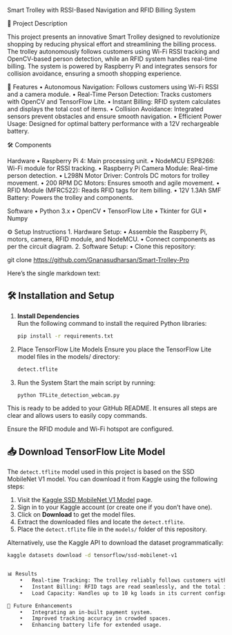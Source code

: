 Smart Trolley with RSSI-Based Navigation and RFID Billing System

📜 Project Description

This project presents an innovative Smart Trolley designed to revolutionize shopping by reducing physical effort and streamlining the billing process. The trolley autonomously follows customers using Wi-Fi RSSI tracking and OpenCV-based person detection, while an RFID system handles real-time billing. The system is powered by Raspberry Pi and integrates sensors for collision avoidance, ensuring a smooth shopping experience.

🚀 Features
	•	Autonomous Navigation: Follows customers using Wi-Fi RSSI and a camera module.
	•	Real-Time Person Detection: Tracks customers with OpenCV and TensorFlow Lite.
	•	Instant Billing: RFID system calculates and displays the total cost of items.
	•	Collision Avoidance: Integrated sensors prevent obstacles and ensure smooth navigation.
	•	Efficient Power Usage: Designed for optimal battery performance with a 12V rechargeable battery.

🛠️ Components

Hardware
	•	Raspberry Pi 4: Main processing unit.
	•	NodeMCU ESP8266: Wi-Fi module for RSSI tracking.
	•	Raspberry Pi Camera Module: Real-time person detection.
	•	L298N Motor Driver: Controls DC motors for trolley movement.
	•	200 RPM DC Motors: Ensures smooth and agile movement.
	•	RFID Module (MFRC522): Reads RFID tags for item billing.
	•	12V 1.3Ah SMF Battery: Powers the trolley and components.

Software
	•	Python 3.x
	•	OpenCV
	•	TensorFlow Lite
	•	Tkinter for GUI
	•	Numpy

⚙️ Setup Instructions
	1.	Hardware Setup:
	•	Assemble the Raspberry Pi, motors, camera, RFID module, and NodeMCU.
	•	Connect components as per the circuit diagram.
	2.	Software Setup:
	•	Clone this repository:

git clone https://github.com/Gnanasudharsan/Smart-Trolley-Pro


Here’s the single markdown text:

## 🛠️ Installation and Setup

1. **Install Dependencies**  
   Run the following command to install the required Python libraries:
   ```bash
   pip install -r requirements.txt

2. Place TensorFlow Lite Models
Ensure you place the TensorFlow Lite model files in the models/ directory:
	```bash
	detect.tflite
 
4. Run the System
Start the main script by running:
   ```bash
   python TFLite_detection_webcam.py

This is ready to be added to your GitHub README. It ensures all steps are clear and allows users to easily copy commands.

Ensure the RFID module and Wi-Fi hotspot are configured.

## 📥 Download TensorFlow Lite Model

The `detect.tflite` model used in this project is based on the SSD MobileNet V1 model. You can download it from Kaggle using the following steps:

1. Visit the [Kaggle SSD MobileNet V1 Model](https://www.kaggle.com/models/tensorflow/ssd-mobilenet-v1) page.
2. Sign in to your Kaggle account (or create one if you don’t have one).
3. Click on **Download** to get the model files.
4. Extract the downloaded files and locate the `detect.tflite`.
5. Place the `detect.tflite` file in the `models/` folder of this repository.

Alternatively, use the Kaggle API to download the dataset programmatically:
```bash
kaggle datasets download -d tensorflow/ssd-mobilenet-v1


📊 Results
	•	Real-time Tracking: The trolley reliably follows customers within a defined RSSI range.
	•	Instant Billing: RFID tags are read seamlessly, and the total is displayed via GUI.
	•	Load Capacity: Handles up to 10 kg loads in its current configuration.

🔮 Future Enhancements
	•	Integrating an in-built payment system.
	•	Improved tracking accuracy in crowded spaces.
	•	Enhancing battery life for extended usage.

